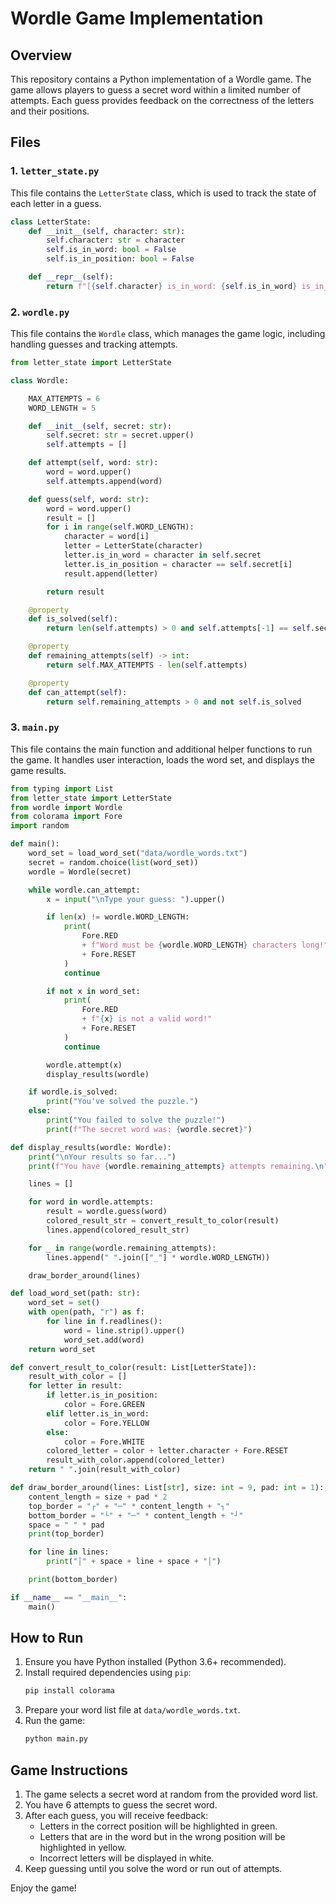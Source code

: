 
# Wordle Game Implementation

## Overview

This repository contains a Python implementation of a Wordle game. The game allows players to guess a secret word within a limited number of attempts. Each guess provides feedback on the correctness of the letters and their positions.

## Files

### 1. `letter_state.py`

This file contains the `LetterState` class, which is used to track the state of each letter in a guess.

```python
class LetterState:
    def __init__(self, character: str):
        self.character: str = character
        self.is_in_word: bool = False
        self.is_in_position: bool = False

    def __repr__(self):
        return f"[{self.character} is_in_word: {self.is_in_word} is_in_position: {self.is_in_position}]"
```

### 2. `wordle.py`

This file contains the `Wordle` class, which manages the game logic, including handling guesses and tracking attempts.

```python
from letter_state import LetterState

class Wordle:

    MAX_ATTEMPTS = 6
    WORD_LENGTH = 5

    def __init__(self, secret: str):
        self.secret: str = secret.upper()
        self.attempts = []

    def attempt(self, word: str):
        word = word.upper()
        self.attempts.append(word)

    def guess(self, word: str):
        word = word.upper()
        result = []
        for i in range(self.WORD_LENGTH):
            character = word[i]
            letter = LetterState(character)
            letter.is_in_word = character in self.secret
            letter.is_in_position = character == self.secret[i]
            result.append(letter)

        return result

    @property
    def is_solved(self):
        return len(self.attempts) > 0 and self.attempts[-1] == self.secret

    @property
    def remaining_attempts(self) -> int:
        return self.MAX_ATTEMPTS - len(self.attempts)

    @property
    def can_attempt(self):
        return self.remaining_attempts > 0 and not self.is_solved
```

### 3. `main.py`

This file contains the main function and additional helper functions to run the game. It handles user interaction, loads the word set, and displays the game results.

```python
from typing import List
from letter_state import LetterState
from wordle import Wordle
from colorama import Fore
import random

def main():
    word_set = load_word_set("data/wordle_words.txt")
    secret = random.choice(list(word_set))
    wordle = Wordle(secret)

    while wordle.can_attempt:
        x = input("\nType your guess: ").upper()

        if len(x) != wordle.WORD_LENGTH:
            print(
                Fore.RED
                + f"Word must be {wordle.WORD_LENGTH} characters long!"
                + Fore.RESET
            )
            continue

        if not x in word_set:
            print(
                Fore.RED
                + f"{x} is not a valid word!"
                + Fore.RESET
            )
            continue

        wordle.attempt(x)
        display_results(wordle)

    if wordle.is_solved:
        print("You've solved the puzzle.")
    else:
        print("You failed to solve the puzzle!")
        print(f"The secret word was: {wordle.secret}")

def display_results(wordle: Wordle):
    print("\nYour results so far...")
    print(f"You have {wordle.remaining_attempts} attempts remaining.\n")

    lines = []

    for word in wordle.attempts:
        result = wordle.guess(word)
        colored_result_str = convert_result_to_color(result)
        lines.append(colored_result_str)

    for _ in range(wordle.remaining_attempts):
        lines.append(" ".join(["_"] * wordle.WORD_LENGTH))

    draw_border_around(lines)

def load_word_set(path: str):
    word_set = set()
    with open(path, "r") as f:
        for line in f.readlines():
            word = line.strip().upper()
            word_set.add(word)
    return word_set

def convert_result_to_color(result: List[LetterState]):
    result_with_color = []
    for letter in result:
        if letter.is_in_position:
            color = Fore.GREEN
        elif letter.is_in_word:
            color = Fore.YELLOW
        else:
            color = Fore.WHITE
        colored_letter = color + letter.character + Fore.RESET
        result_with_color.append(colored_letter)
    return " ".join(result_with_color)

def draw_border_around(lines: List[str], size: int = 9, pad: int = 1):
    content_length = size + pad * 2
    top_border = "┌" + "─" * content_length + "┐"
    bottom_border = "└" + "─" * content_length + "┘"
    space = " " * pad
    print(top_border)

    for line in lines:
        print("│" + space + line + space + "│")

    print(bottom_border)

if __name__ == "__main__":
    main()
```

## How to Run

1. Ensure you have Python installed (Python 3.6+ recommended).
2. Install required dependencies using `pip`:
   ```bash
   pip install colorama
   ```
3. Prepare your word list file at `data/wordle_words.txt`.
4. Run the game:
   ```bash
   python main.py
   ```

## Game Instructions

1. The game selects a secret word at random from the provided word list.
2. You have 6 attempts to guess the secret word.
3. After each guess, you will receive feedback:
   - Letters in the correct position will be highlighted in green.
   - Letters that are in the word but in the wrong position will be highlighted in yellow.
   - Incorrect letters will be displayed in white.
4. Keep guessing until you solve the word or run out of attempts.

Enjoy the game!
